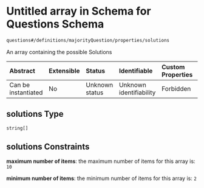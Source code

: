 # Untitled array in Schema for Questions Schema

```txt
questions#/definitions/majorityQuestion/properties/solutions
```

An array containing the possible Solutions

| Abstract            | Extensible | Status         | Identifiable            | Custom Properties | Additional Properties | Access Restrictions | Defined In                                                                    |
| :------------------ | :--------- | :------------- | :---------------------- | :---------------- | :-------------------- | :------------------ | :---------------------------------------------------------------------------- |
| Can be instantiated | No         | Unknown status | Unknown identifiability | Forbidden         | Allowed               | none                | [questions.schema.json*](../out/questions.schema.json "open original schema") |

## solutions Type

`string[]`

## solutions Constraints

**maximum number of items**: the maximum number of items for this array is: `10`

**minimum number of items**: the minimum number of items for this array is: `2`
